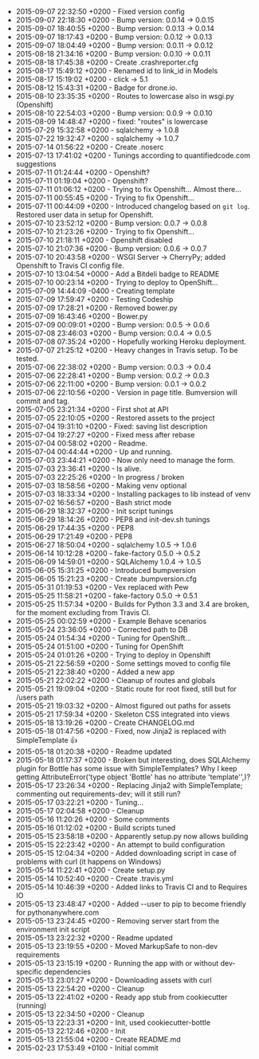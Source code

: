 * 2015-09-07 22:32:50 +0200 - Fixed version config
* 2015-09-07 22:18:30 +0200 - Bump version: 0.0.14 → 0.0.15
* 2015-09-07 18:40:55 +0200 - Bump version: 0.0.13 → 0.0.14
* 2015-09-07 18:17:43 +0200 - Bump version: 0.0.12 → 0.0.13
* 2015-09-07 18:04:49 +0200 - Bump version: 0.0.11 → 0.0.12
* 2015-08-18 21:34:16 +0200 - Bump version: 0.0.10 → 0.0.11
* 2015-08-18 17:45:38 +0200 - Create .crashreporter.cfg
* 2015-08-17 15:49:12 +0200 - Renamed id to link_id in Models
* 2015-08-17 15:19:02 +0200 - click -> 5.1
* 2015-08-12 15:43:31 +0200 - Badge for drone.io.
* 2015-08-10 23:35:35 +0200 - Routes to lowercase also in wsgi.py (Openshift)
* 2015-08-10 22:54:03 +0200 - Bump version: 0.0.9 → 0.0.10
* 2015-08-09 14:48:47 +0200 - fixed: "routes" is lowercase
* 2015-07-29 15:32:58 +0200 - sqlalchemy -> 1.0.8
* 2015-07-22 19:32:47 +0200 - sqlalchemy -> 1.0.7
* 2015-07-14 01:56:22 +0200 - Create .noserc
* 2015-07-13 17:41:02 +0200 - Tunings according to quantifiedcode.com suggestions
* 2015-07-11 01:24:44 +0200 - Openshift?
* 2015-07-11 01:19:04 +0200 - Openshift?
* 2015-07-11 01:06:12 +0200 - Trying to fix Openshift... Almost there...
* 2015-07-11 00:55:45 +0200 - Trying to fix Openshift...
* 2015-07-11 00:44:09 +0200 - Introduced changelog based on `git log`. Restored user data in setup for Openshift.
* 2015-07-10 23:52:12 +0200 - Bump version: 0.0.7 → 0.0.8
* 2015-07-10 21:23:26 +0200 - Trying to fix Openshift...
* 2015-07-10 21:18:11 +0200 - Openshift disabled
* 2015-07-10 21:07:36 +0200 - Bump version: 0.0.6 → 0.0.7
* 2015-07-10 20:43:58 +0200 - WSGI Server -> CherryPy; added Openshift to Travis CI config file.
* 2015-07-10 13:04:54 +0000 - Add a Bitdeli badge to README
* 2015-07-10 00:23:14 +0200 - Trying to deploy to OpenShift...
* 2015-07-09 14:44:09 -0400 - Creating template
* 2015-07-09 17:59:47 +0200 - Testing Codeship
* 2015-07-09 17:28:21 +0200 - Removed bower.py
* 2015-07-09 16:43:46 +0200 - Bower.py
* 2015-07-09 00:09:01 +0200 - Bump version: 0.0.5 → 0.0.6
* 2015-07-08 23:46:03 +0200 - Bump version: 0.0.4 → 0.0.5
* 2015-07-08 07:35:24 +0200 - Hopefully working Heroku deployment.
* 2015-07-07 21:25:12 +0200 - Heavy changes in Travis setup. To be tested.
* 2015-07-06 22:38:02 +0200 - Bump version: 0.0.3 → 0.0.4
* 2015-07-06 22:28:41 +0200 - Bump version: 0.0.2 → 0.0.3
* 2015-07-06 22:11:00 +0200 - Bump version: 0.0.1 → 0.0.2
* 2015-07-06 22:10:56 +0200 - Version in page title. Bumversion will commit and tag.
* 2015-07-05 23:21:34 +0200 - First shot at API
* 2015-07-05 22:10:05 +0200 - Restored assets to the project
* 2015-07-04 19:31:10 +0200 - Fixed: saving list description
* 2015-07-04 19:27:27 +0200 - Fixed mess after rebase
* 2015-07-04 00:58:02 +0200 - Readme.
* 2015-07-04 00:44:44 +0200 - Up and running.
* 2015-07-03 23:44:21 +0200 - Now only need to manage the form.
* 2015-07-03 23:36:41 +0200 - Is alive.
* 2015-07-03 22:25:26 +0200 - In progress / broken
* 2015-07-03 18:58:56 +0200 - Making venv optional
* 2015-07-03 18:33:34 +0200 - Installing packages to lib instead of venv
* 2015-07-02 16:56:57 +0200 - Bash strict mode
* 2015-06-29 18:32:37 +0200 - Init script tunings
* 2015-06-29 18:14:26 +0200 - PEP8 and init-dev.sh tunings
* 2015-06-29 17:44:35 +0200 - PEP8
* 2015-06-29 17:21:49 +0200 - PEP8
* 2015-06-27 18:50:04 +0200 - sqlalchemy 1.0.5 -> 1.0.6
* 2015-06-14 10:12:28 +0200 - fake-factory 0.5.0 -> 0.5.2
* 2015-06-09 14:59:01 +0200 - SQLAlchemy 1.0.4 -> 1.0.5
* 2015-06-05 15:31:25 +0200 - Introduced bumpversion
* 2015-06-05 15:21:23 +0200 - Create .bumpversion.cfg
* 2015-05-31 01:19:53 +0200 - Vex replaced with Pew
* 2015-05-25 11:58:21 +0200 - fake-factory 0.5.0 -> 0.5.1
* 2015-05-25 11:57:34 +0200 - Builds for Python 3.3 and 3.4 are broken, for the moment excluding from Travis CI.
* 2015-05-25 00:02:59 +0200 - Example Behave scenarios
* 2015-05-24 23:36:05 +0200 - Corrected path to DB
* 2015-05-24 01:54:34 +0200 - Tuning for OpenShift...
* 2015-05-24 01:51:00 +0200 - Tuning for OpenShift
* 2015-05-24 01:01:26 +0200 - Trying to deploy in Openshift
* 2015-05-21 22:56:59 +0200 - Some settings moved to config file
* 2015-05-21 22:38:40 +0200 - Added a new app
* 2015-05-21 22:02:22 +0200 - Cleanup of routes and globals
* 2015-05-21 19:09:04 +0200 - Static route for root fixed, still but for /users path
* 2015-05-21 19:03:32 +0200 - Almost figured out paths for assets
* 2015-05-21 17:59:34 +0200 - Skeleton CSS integrated into views
* 2015-05-18 13:19:26 +0200 - Create CHANGELOG.md
* 2015-05-18 01:47:56 +0200 - Fixed, now Jinja2 is replaced with SimpleTemplate :+1:
* 2015-05-18 01:20:38 +0200 - Readme updated
* 2015-05-18 01:17:37 +0200 - Broken but interesting, does SQLAlchemy plugin for Bottle has some issue with SimpleTemplates? Why I keep getting AttributeError('type object 'Bottle' has no attribute 'template'',)?
* 2015-05-17 23:26:34 +0200 - Replacing Jinja2 with SimpleTemplate; commenting out requirements-dev; will it still run?
* 2015-05-17 03:22:21 +0200 - Tuning...
* 2015-05-17 02:04:58 +0200 - Cleanup
* 2015-05-16 11:20:26 +0200 - Some comments
* 2015-05-16 01:12:02 +0200 - Build scripts tuned
* 2015-05-15 23:58:18 +0200 - Apparently setup.py now allows building
* 2015-05-15 22:23:42 +0200 - An attempt to build configuration
* 2015-05-15 12:04:34 +0200 - Added downloading script in case of problems with curl (it happens on Windows)
* 2015-05-14 11:22:41 +0200 - Create setup.py
* 2015-05-14 10:52:40 +0200 - Create .travis.yml
* 2015-05-14 10:46:39 +0200 - Added links to Travis CI and to Requires IO
* 2015-05-13 23:48:47 +0200 - Added --user to pip to become friendly for pythonanywhere.com
* 2015-05-13 23:24:45 +0200 - Removing server start from the environment init script
* 2015-05-13 23:22:32 +0200 - Readme updated
* 2015-05-13 23:19:55 +0200 - Moved MarkupSafe to non-dev requirements
* 2015-05-13 23:15:19 +0200 - Running the app with or without dev-specific dependencies
* 2015-05-13 23:01:27 +0200 - Downloading assets with curl
* 2015-05-13 22:54:20 +0200 - Cleanup
* 2015-05-13 22:41:02 +0200 - Ready app stub from cookiecutter (running)
* 2015-05-13 22:34:50 +0200 - Cleanup
* 2015-05-13 22:23:31 +0200 - Init, used cookiecutter-bottle
* 2015-05-13 22:12:46 +0200 - Init
* 2015-05-13 21:55:04 +0200 - Create README.md
* 2015-02-23 17:53:49 +0100 - Initial commit
